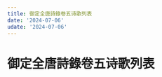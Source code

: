 ```yaml
---
title: 御定全唐詩錄卷五诗歌列表
date: '2024-07-06'
udate: '2024-07-06'
---
```

# 御定全唐詩錄卷五诗歌列表

<PoemList :list="poems" :authorMap="authorMap" :chapternum="5" />

<script setup>
const chapter = '卷五';
import poems from '/data/qtsl/卷五/poems.json'
import authorMap from '/data/qtsl/卷五/author.json'
</script>
